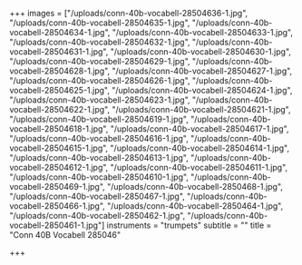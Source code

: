 +++
images = ["/uploads/conn-40b-vocabell-28504636-1.jpg", "/uploads/conn-40b-vocabell-28504635-1.jpg", "/uploads/conn-40b-vocabell-28504634-1.jpg", "/uploads/conn-40b-vocabell-28504633-1.jpg", "/uploads/conn-40b-vocabell-28504632-1.jpg", "/uploads/conn-40b-vocabell-28504631-1.jpg", "/uploads/conn-40b-vocabell-28504630-1.jpg", "/uploads/conn-40b-vocabell-28504629-1.jpg", "/uploads/conn-40b-vocabell-28504628-1.jpg", "/uploads/conn-40b-vocabell-28504627-1.jpg", "/uploads/conn-40b-vocabell-28504626-1.jpg", "/uploads/conn-40b-vocabell-28504625-1.jpg", "/uploads/conn-40b-vocabell-28504624-1.jpg", "/uploads/conn-40b-vocabell-28504623-1.jpg", "/uploads/conn-40b-vocabell-28504622-1.jpg", "/uploads/conn-40b-vocabell-28504621-1.jpg", "/uploads/conn-40b-vocabell-28504619-1.jpg", "/uploads/conn-40b-vocabell-28504618-1.jpg", "/uploads/conn-40b-vocabell-28504617-1.jpg", "/uploads/conn-40b-vocabell-28504616-1.jpg", "/uploads/conn-40b-vocabell-28504615-1.jpg", "/uploads/conn-40b-vocabell-28504614-1.jpg", "/uploads/conn-40b-vocabell-28504613-1.jpg", "/uploads/conn-40b-vocabell-28504612-1.jpg", "/uploads/conn-40b-vocabell-28504611-1.jpg", "/uploads/conn-40b-vocabell-28504610-1.jpg", "/uploads/conn-40b-vocabell-2850469-1.jpg", "/uploads/conn-40b-vocabell-2850468-1.jpg", "/uploads/conn-40b-vocabell-2850467-1.jpg", "/uploads/conn-40b-vocabell-2850466-1.jpg", "/uploads/conn-40b-vocabell-2850464-1.jpg", "/uploads/conn-40b-vocabell-2850462-1.jpg", "/uploads/conn-40b-vocabell-2850461-1.jpg"]
instruments = "trumpets"
subtitle = ""
title = "Conn  40B Vocabell 285046"

+++
